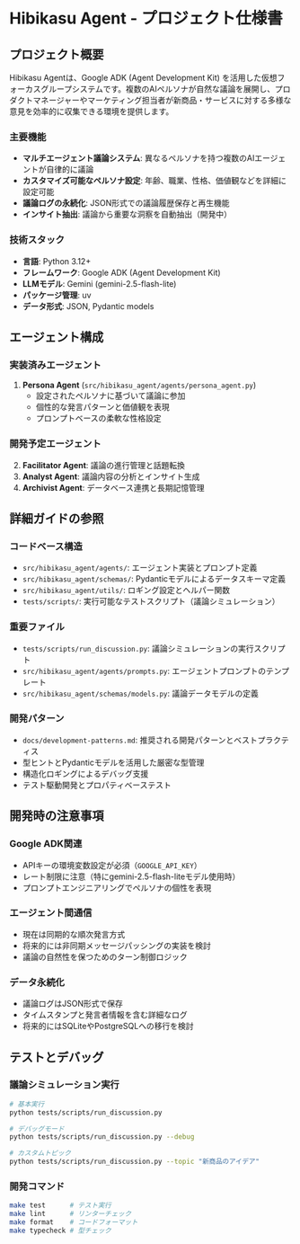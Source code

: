 # Hibikasu Agent - プロジェクト仕様書

## プロジェクト概要

Hibikasu Agentは、Google ADK (Agent Development Kit) を活用した仮想フォーカスグループシステムです。複数のAIペルソナが自然な議論を展開し、プロダクトマネージャーやマーケティング担当者が新商品・サービスに対する多様な意見を効率的に収集できる環境を提供します。

### 主要機能
- **マルチエージェント議論システム**: 異なるペルソナを持つ複数のAIエージェントが自律的に議論
- **カスタマイズ可能なペルソナ設定**: 年齢、職業、性格、価値観などを詳細に設定可能
- **議論ログの永続化**: JSON形式での議論履歴保存と再生機能
- **インサイト抽出**: 議論から重要な洞察を自動抽出（開発中）

### 技術スタック
- **言語**: Python 3.12+
- **フレームワーク**: Google ADK (Agent Development Kit)
- **LLMモデル**: Gemini (gemini-2.5-flash-lite)
- **パッケージ管理**: uv
- **データ形式**: JSON, Pydantic models

## エージェント構成

### 実装済みエージェント
1. **Persona Agent** (`src/hibikasu_agent/agents/persona_agent.py`)
   - 設定されたペルソナに基づいて議論に参加
   - 個性的な発言パターンと価値観を表現
   - プロンプトベースの柔軟な性格設定

### 開発予定エージェント
2. **Facilitator Agent**: 議論の進行管理と話題転換
3. **Analyst Agent**: 議論内容の分析とインサイト生成
4. **Archivist Agent**: データベース連携と長期記憶管理

## 詳細ガイドの参照

### コードベース構造
- `src/hibikasu_agent/agents/`: エージェント実装とプロンプト定義
- `src/hibikasu_agent/schemas/`: Pydanticモデルによるデータスキーマ定義
- `src/hibikasu_agent/utils/`: ロギング設定とヘルパー関数
- `tests/scripts/`: 実行可能なテストスクリプト（議論シミュレーション）

### 重要ファイル
- `tests/scripts/run_discussion.py`: 議論シミュレーションの実行スクリプト
- `src/hibikasu_agent/agents/prompts.py`: エージェントプロンプトのテンプレート
- `src/hibikasu_agent/schemas/models.py`: 議論データモデルの定義

### 開発パターン
- `docs/development-patterns.md`: 推奨される開発パターンとベストプラクティス
- 型ヒントとPydanticモデルを活用した厳密な型管理
- 構造化ロギングによるデバッグ支援
- テスト駆動開発とプロパティベーステスト

## 開発時の注意事項

### Google ADK関連
- APIキーの環境変数設定が必須（`GOOGLE_API_KEY`）
- レート制限に注意（特にgemini-2.5-flash-liteモデル使用時）
- プロンプトエンジニアリングでペルソナの個性を表現

### エージェント間通信
- 現在は同期的な順次発言方式
- 将来的には非同期メッセージパッシングの実装を検討
- 議論の自然性を保つためのターン制御ロジック

### データ永続化
- 議論ログはJSON形式で保存
- タイムスタンプと発言者情報を含む詳細なログ
- 将来的にはSQLiteやPostgreSQLへの移行を検討

## テストとデバッグ

### 議論シミュレーション実行
```bash
# 基本実行
python tests/scripts/run_discussion.py

# デバッグモード
python tests/scripts/run_discussion.py --debug

# カスタムトピック
python tests/scripts/run_discussion.py --topic "新商品のアイデア"
```

### 開発コマンド
```bash
make test      # テスト実行
make lint      # リンターチェック
make format    # コードフォーマット
make typecheck # 型チェック
```